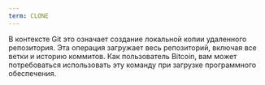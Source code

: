```yaml
---
term: CLONE
---
```


В контексте Git это означает создание локальной копии удаленного репозитория. Эта операция загружает весь репозиторий, включая все ветки и историю коммитов. Как пользователь Bitcoin, вам может потребоваться использовать эту команду при загрузке программного обеспечения.